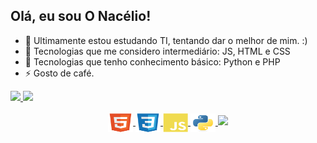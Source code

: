 ## Olá, eu sou O Nacélio! 

- 🔭 Ultimamente estou estudando TI, tentando dar o melhor de mim. :)
- 🌱 Tecnologias que me considero intermediário: JS, HTML e CSS
- 🌱 Tecnologias que tenho conhecimento básico: Python e PHP
- ⚡ Gosto de café.

<div>
  <a href="https://github.com/onacelio">
  <img height="160em" src="https://github-readme-stats.vercel.app/api?username=onacelio&show_icons=true&theme=dark&include_all_commits=true&count_private=true"/>
  <img height="160em" src="https://github-readme-stats.vercel.app/api/top-langs/?username=onacelio&layout=compact&langs_count=7&theme=dark"/>
</div>
  
  <br>
  
<div align="center">
  <img align="center" alt="HTML" height="30" width="40" src="https://raw.githubusercontent.com/devicons/devicon/master/icons/html5/html5-original.svg">
  <img align="center" alt="CSS" height="30" width="40" src="https://raw.githubusercontent.com/devicons/devicon/master/icons/css3/css3-original.svg">
  <img align="center" alt="Js" height="30" width="40" src="https://raw.githubusercontent.com/devicons/devicon/master/icons/javascript/javascript-plain.svg">
  <img align="center" alt="Rafa-Python" height="30" width="40" src="https://raw.githubusercontent.com/devicons/devicon/master/icons/python/python-original.svg">
  
  <img src="https://cdn.jsdelivr.net/gh/devicons/devicon/icons/php/php-original.svg" />
          
</div>
